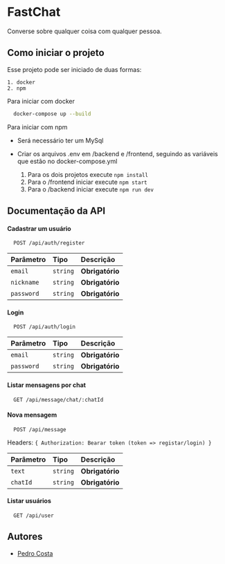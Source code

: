 # FastChat

Converse sobre qualquer coisa com qualquer pessoa.

## Como iniciar o projeto

Esse projeto pode ser iniciado de duas formas:

    1. docker
    2. npm

Para iniciar com docker

```bash
  docker-compose up --build
```

Para iniciar com npm

- Será necessário ter um MySql
- Criar os arquivos .env em /backend e /frontend, seguindo as variáveis que estão no docker-compose.yml

  1. Para os dois projetos execute `npm install`
  2. Para o /frontend iniciar execute `npm start`
  3. Para o /backend iniciar execute `npm run dev`

## Documentação da API

#### Cadastrar um usuário

```http
  POST /api/auth/register
```

| Parâmetro  | Tipo     | Descrição       |
| :--------- | :------- | :-------------- |
| `email`    | `string` | **Obrigatório** |
| `nickname` | `string` | **Obrigatório** |
| `password` | `string` | **Obrigatório** |

#### Login

```http
  POST /api/auth/login
```

| Parâmetro  | Tipo     | Descrição       |
| :--------- | :------- | :-------------- |
| `email`    | `string` | **Obrigatório** |
| `password` | `string` | **Obrigatório** |

#### Listar mensagens por chat

```http
  GET /api/message/chat/:chatId
```

#### Nova mensagem

```http
  POST /api/message
```

Headers: `{ Authorization: Bearar token (token => registar/login) }`

| Parâmetro | Tipo     | Descrição       |
| :-------- | :------- | :-------------- |
| `text`    | `string` | **Obrigatório** |
| `chatId`  | `string` | **Obrigatório** |

#### Listar usuários

```http
  GET /api/user
```

## Autores

- [Pedro Costa](https://www.linkedin.com/in/phmc99/)
